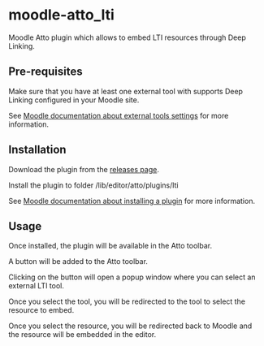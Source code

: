 # moodle-atto_lti

Moodle Atto plugin which allows to embed LTI resources through Deep Linking.

## Pre-requisites

Make sure that you have at least one external tool with supports Deep Linking configured in your Moodle site.

See [Moodle documentation about external tools settings](https://docs.moodle.org/401/en/External_tool_settings) for more information.

## Installation

Download the plugin from the [releases page](https://github.com/openfun/moodle-atto_lti/releases).

Install the plugin to folder
/lib/editor/atto/plugins/lti

See [Moodle documentation about installing a plugin](https://docs.moodle.org/401/en/Installing_plugins#Installing_a_plugin) for more information.

## Usage

Once installed, the plugin will be available in the Atto toolbar.

A button will be added to the Atto toolbar.

Clicking on the button will open a popup window where you can select an external LTI tool.

Once you select the tool, you will be redirected to the tool to select the resource to embed.

Once you select the resource, you will be redirected back to Moodle and the resource will be embedded in the editor.
